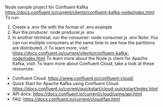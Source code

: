 Node sample project for Confluent Kafka
https://docs.confluent.io/current/clients/confluent-kafka-node/index.html
To run:
1. Create a .env file with the format of .env.example
2. Run the producer: node producer.js .env
3. In another terminal, run the consumer: node consumer.js .env
Note: You can run multiple consumers at the same time to see how the partitions are distributed.
//
To learn more, visit: https://docs.confluent.io/current/clients/confluent-kafka-node/index.html
To learn more about the Node.js client for Apache Kafka, visit:
To learn more about Confluent Cloud, take a look at these resources:
- Confluent Cloud: https://www.confluent.io/confluent-cloud/
- Quick Start for Apache Kafka using Confluent Cloud: https://docs.confluent.io/current/quickstart/cloud-quickstart/index.html
- API docs: https://docs.confluent.io/current/cloud/using/api.html
- FAQ: https://docs.confluent.io/current/cloud/faq.html
